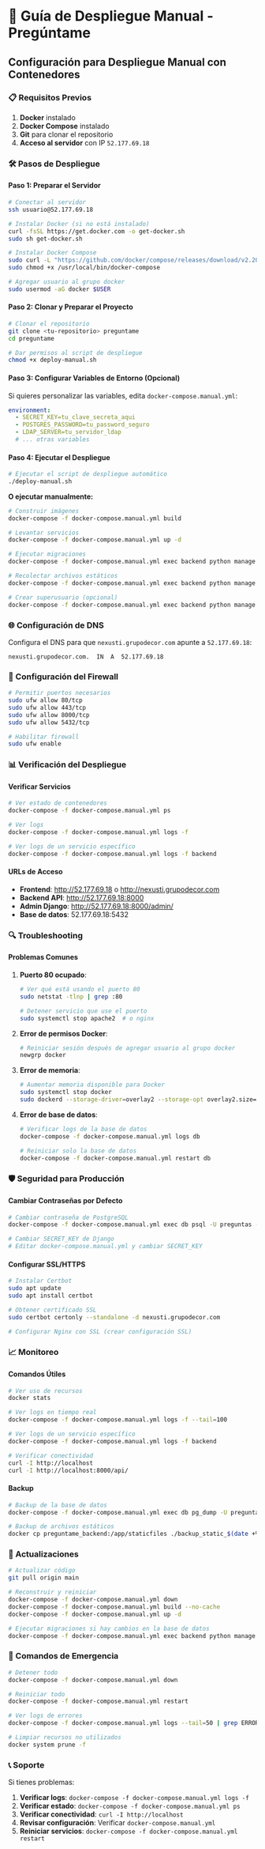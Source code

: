 # 🚀 Guía de Despliegue Manual - Pregúntame

## Configuración para Despliegue Manual con Contenedores

### 📋 Requisitos Previos

1. **Docker** instalado
2. **Docker Compose** instalado
3. **Git** para clonar el repositorio
4. **Acceso al servidor** con IP `52.177.69.18`

### 🛠️ Pasos de Despliegue

#### Paso 1: Preparar el Servidor

```bash
# Conectar al servidor
ssh usuario@52.177.69.18

# Instalar Docker (si no está instalado)
curl -fsSL https://get.docker.com -o get-docker.sh
sudo sh get-docker.sh

# Instalar Docker Compose
sudo curl -L "https://github.com/docker/compose/releases/download/v2.20.0/docker-compose-$(uname -s)-$(uname -m)" -o /usr/local/bin/docker-compose
sudo chmod +x /usr/local/bin/docker-compose

# Agregar usuario al grupo docker
sudo usermod -aG docker $USER
```

#### Paso 2: Clonar y Preparar el Proyecto

```bash
# Clonar el repositorio
git clone <tu-repositorio> preguntame
cd preguntame

# Dar permisos al script de despliegue
chmod +x deploy-manual.sh
```

#### Paso 3: Configurar Variables de Entorno (Opcional)

Si quieres personalizar las variables, edita `docker-compose.manual.yml`:

```yaml
environment:
  - SECRET_KEY=tu_clave_secreta_aqui
  - POSTGRES_PASSWORD=tu_password_seguro
  - LDAP_SERVER=tu_servidor_ldap
  # ... otras variables
```

#### Paso 4: Ejecutar el Despliegue

```bash
# Ejecutar el script de despliegue automático
./deploy-manual.sh
```

**O ejecutar manualmente:**

```bash
# Construir imágenes
docker-compose -f docker-compose.manual.yml build

# Levantar servicios
docker-compose -f docker-compose.manual.yml up -d

# Ejecutar migraciones
docker-compose -f docker-compose.manual.yml exec backend python manage.py migrate

# Recolectar archivos estáticos
docker-compose -f docker-compose.manual.yml exec backend python manage.py collectstatic --noinput

# Crear superusuario (opcional)
docker-compose -f docker-compose.manual.yml exec backend python manage.py createsuperuser
```

### 🌐 Configuración de DNS

Configura el DNS para que `nexusti.grupodecor.com` apunte a `52.177.69.18`:

```
nexusti.grupodecor.com.  IN  A  52.177.69.18
```

### 🔧 Configuración del Firewall

```bash
# Permitir puertos necesarios
sudo ufw allow 80/tcp
sudo ufw allow 443/tcp
sudo ufw allow 8000/tcp
sudo ufw allow 5432/tcp

# Habilitar firewall
sudo ufw enable
```

### 📊 Verificación del Despliegue

#### Verificar Servicios

```bash
# Ver estado de contenedores
docker-compose -f docker-compose.manual.yml ps

# Ver logs
docker-compose -f docker-compose.manual.yml logs -f

# Ver logs de un servicio específico
docker-compose -f docker-compose.manual.yml logs -f backend
```

#### URLs de Acceso

- **Frontend**: http://52.177.69.18 o http://nexusti.grupodecor.com
- **Backend API**: http://52.177.69.18:8000
- **Admin Django**: http://52.177.69.18:8000/admin/
- **Base de datos**: 52.177.69.18:5432

### 🔍 Troubleshooting

#### Problemas Comunes

1. **Puerto 80 ocupado**:
   ```bash
   # Ver qué está usando el puerto 80
   sudo netstat -tlnp | grep :80
   
   # Detener servicio que use el puerto
   sudo systemctl stop apache2  # o nginx
   ```

2. **Error de permisos Docker**:
   ```bash
   # Reiniciar sesión después de agregar usuario al grupo docker
   newgrp docker
   ```

3. **Error de memoria**:
   ```bash
   # Aumentar memoria disponible para Docker
   sudo systemctl stop docker
   sudo dockerd --storage-driver=overlay2 --storage-opt overlay2.size=10G
   ```

4. **Error de base de datos**:
   ```bash
   # Verificar logs de la base de datos
   docker-compose -f docker-compose.manual.yml logs db
   
   # Reiniciar solo la base de datos
   docker-compose -f docker-compose.manual.yml restart db
   ```

### 🛡️ Seguridad para Producción

#### Cambiar Contraseñas por Defecto

```bash
# Cambiar contraseña de PostgreSQL
docker-compose -f docker-compose.manual.yml exec db psql -U preguntas -d preguntas_frecuentes -c "ALTER USER preguntas PASSWORD 'nueva_contraseña_segura';"

# Cambiar SECRET_KEY de Django
# Editar docker-compose.manual.yml y cambiar SECRET_KEY
```

#### Configurar SSL/HTTPS

```bash
# Instalar Certbot
sudo apt update
sudo apt install certbot

# Obtener certificado SSL
sudo certbot certonly --standalone -d nexusti.grupodecor.com

# Configurar Nginx con SSL (crear configuración SSL)
```

### 📈 Monitoreo

#### Comandos Útiles

```bash
# Ver uso de recursos
docker stats

# Ver logs en tiempo real
docker-compose -f docker-compose.manual.yml logs -f --tail=100

# Ver logs de un servicio específico
docker-compose -f docker-compose.manual.yml logs -f backend

# Verificar conectividad
curl -I http://localhost
curl -I http://localhost:8000/api/
```

#### Backup

```bash
# Backup de la base de datos
docker-compose -f docker-compose.manual.yml exec db pg_dump -U preguntas preguntas_frecuentes > backup_$(date +%Y%m%d_%H%M%S).sql

# Backup de archivos estáticos
docker cp preguntame_backend:/app/staticfiles ./backup_static_$(date +%Y%m%d_%H%M%S)
```

### 🔄 Actualizaciones

```bash
# Actualizar código
git pull origin main

# Reconstruir y reiniciar
docker-compose -f docker-compose.manual.yml down
docker-compose -f docker-compose.manual.yml build --no-cache
docker-compose -f docker-compose.manual.yml up -d

# Ejecutar migraciones si hay cambios en la base de datos
docker-compose -f docker-compose.manual.yml exec backend python manage.py migrate
```

### 🚨 Comandos de Emergencia

```bash
# Detener todo
docker-compose -f docker-compose.manual.yml down

# Reiniciar todo
docker-compose -f docker-compose.manual.yml restart

# Ver logs de errores
docker-compose -f docker-compose.manual.yml logs --tail=50 | grep ERROR

# Limpiar recursos no utilizados
docker system prune -f
```

### 📞 Soporte

Si tienes problemas:

1. **Verificar logs**: `docker-compose -f docker-compose.manual.yml logs -f`
2. **Verificar estado**: `docker-compose -f docker-compose.manual.yml ps`
3. **Verificar conectividad**: `curl -I http://localhost`
4. **Revisar configuración**: Verificar `docker-compose.manual.yml`
5. **Reiniciar servicios**: `docker-compose -f docker-compose.manual.yml restart` 